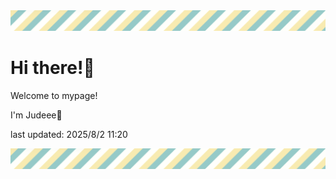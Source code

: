 <!-- Header image -->
<img src="./pokemon/pokemon_27.png" width="1000">

# Hi there!👋

Welcome to mypage!

I'm Judeee🐷

last updated: 2025/8/2 11:20

<!-- Footer image -->
<img src="./pokemon/pokemon_27.png" width="1000">

